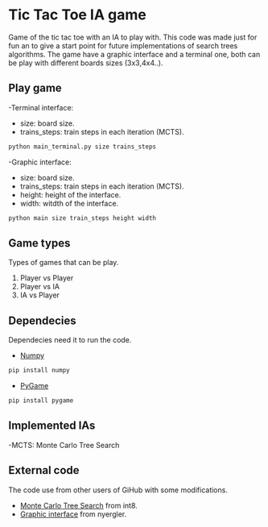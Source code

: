 # Tic Tac Toe IA game

Game of the tic tac toe with an IA to play with.  This code was made just for fun an to give a start point for future implementations of search trees algorithms.
The game have a graphic interface and a terminal one, both can be play with different boards sizes (3x3,4x4..). 

## Play game
  -Terminal interface:
  * size: board size.
  * trains_steps: train steps in each iteration (MCTS).
  ```python
  python main_terminal.py size trains_steps
  ```
  -Graphic interface:
  * size: board size.
  * trains_steps: train steps in each iteration (MCTS).
  * height: height of the interface.
  * width: witdth of the interface.
  ```python
  python main size train_steps height width
```

## Game types
  Types of games that can be play.
  1. Player vs Player
  2. Player vs IA
  3. IA vs Player

## Dependecies
  Dependecies need it to run the code.
  * [Numpy](https://numpy.org/)
  ```python
  pip install numpy
  ```
  * [PyGame](https://www.pygame.org)
  ```python
  pip install pygame
  ```
## Implemented IAs
  -MCTS: Monte Carlo Tree Search
  
## External code
  The code use from other users of GiHub with some modifications.
  * [Monte Carlo Tree Search](https://github.com/int8/monte-carlo-tree-search/blob/master/mctspy/games/examples/tictactoe.py) from int8.
  * [Graphic interface](https://github.com/nyergler/teaching-python-with-pygame/blob/master/ttt-tutorial/tictactoe.py) from nyergler.

